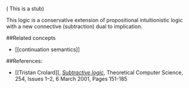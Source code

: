 (
This is a stub)

This logic is a conservative extension of propositional intuitionistic logic with a new
connective (subtraction) dual to implication.

##Related concepts

* [[continuation semantics]]

##References:

* [[Tristan Crolard]], [_Subtractive logic_](http://www.sciencedirect.com/science/article/pii/S0304397599001243),  Theoretical Computer Science, 254, Issues 1–2, 6 March 2001, Pages 151-185